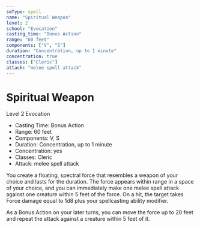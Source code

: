 ```yaml
---
smType: spell
name: "Spiritual Weapon"
level: 2
school: "Evocation"
casting_time: "Bonus Action"
range: "60 feet"
components: ["V", "S"]
duration: "Concentration, up to 1 minute"
concentration: true
classes: ["Cleric"]
attack: "melee spell attack"
---
```


# Spiritual Weapon
Level 2 Evocation

- Casting Time: Bonus Action
- Range: 60 feet
- Components: V, S
- Duration: Concentration, up to 1 minute
- Concentration: yes
- Classes: Cleric
- Attack: melee spell attack

You create a floating, spectral force that resembles a weapon of your choice and lasts for the duration. The force appears within range in a space of your choice, and you can immediately make one melee spell attack against one creature within 5 feet of the force. On a hit, the target takes Force damage equal to 1d8 plus your spellcasting ability modifier.

As a Bonus Action on your later turns, you can move the force up to 20 feet and repeat the attack against a creature within 5 feet of it.
